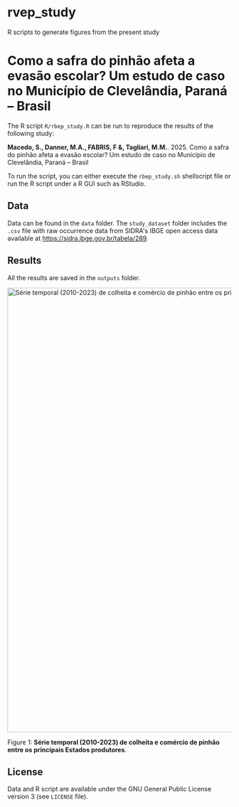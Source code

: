 # rvep_study

R scripts to generate figures from the present study

# Como a safra do pinhão afeta a evasão escolar? Um estudo de caso no Município de Clevelândia, Paraná – Brasil

The R script `R/rbep_study.R` can be run to reproduce the results of the following study:

**Macedo, S., Danner, M.A., FABRIS, F &, Tagliari, M.M.**. 2025. Como a safra do pinhão afeta a evasão escolar? Um estudo de caso no Município de Clevelândia, Paraná – Brasil

To run the script, you can either execute the `rbep_study.sh` shellscript file or run the R script under a R GUI such as RStudio.

## Data

Data can be found in the `data` folder. The `study_dataset` folder includes the `.csv` file with raw occurrence data from SIDRA's IBGE open access data available at <https://sidra.ibge.gov.br/tabela/289>.

## Results

All the results are saved in the `outputs` folder.

<img alt="Série temporal (2010-2023) de colheita e comércio de pinhão entre os principais Estados produtores" src="outputs/pinhão_prod_valor_juntos2.png" width="1000">

Figure 1: **Série temporal (2010-2023) de colheita e comércio de pinhão entre os principais Estados produtores**.

## License

Data and R script are available under the GNU General Public License version 3 (see `LICENSE` file).
